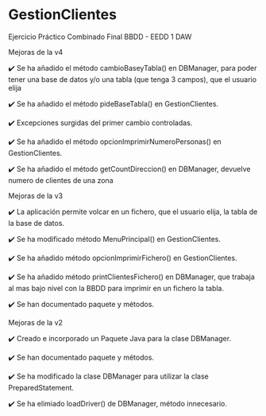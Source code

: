 # GestionClientes
Ejercicio Práctico Combinado Final BBDD - EEDD 1 DAW

Mejoras de la v4

✔️ Se ha añadido el método cambioBaseyTabla() en DBManager, para poder tener una base de datos y/o una tabla (que tenga 3 campos), que el usuario elija

✔️ Se ha añadido el método pideBaseTabla() en GestionClientes.

✔️ Excepciones surgidas del primer cambio controladas.

✔️ Se ha añadido el método opcionImprimirNumeroPersonas() en GestionClientes.

✔️ Se ha añadido el método getCountDireccion() en DBManager, devuelve numero de clientes de una zona

Mejoras de la v3

✔️ La aplicación permite volcar en un fichero, que el usuario elija, la tabla de la base de datos.

✔️ Se ha modificado método MenuPrincipal() en GestionClientes.

✔️ Se ha añadido método opcionImprimirFichero() en GestionClientes.

✔️ Se ha añadido método printClientesFichero() en DBManager, que trabaja al mas bajo nivel con la BBDD para imprimir en un fichero la tabla.

✔️ Se han documentado paquete y métodos.

Mejoras de la v2

✔️ Creado  e  incorporado un Paquete Java para la clase DBManager.

✔️ Se han documentado paquete y métodos.

✔️ Se ha modificado la clase DBManager para utilizar la clase PreparedStatement.

✔️ Se ha elimiado loadDriver() de DBManager, método innecesario.
